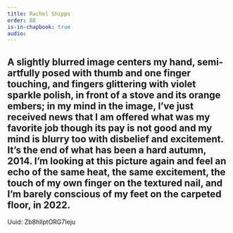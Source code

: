 ```yaml
---
title: Rachel Shipps
order: 88
is-in-chapbook: true
audio: 
---
```

A slightly blurred image centers my hand, semi-artfully posed with thumb and one finger touching, and fingers glittering with violet sparkle polish, in front of a stove and its orange embers; in my mind in the image, I’ve just received news that I am offered what was my favorite job though its pay is not good and my mind is blurry too with disbelief and excitement. It’s the end of what has been a hard autumn, 2014. I’m looking at this picture again and feel an echo of the same heat, the same excitement, the touch of my own finger on the textured nail, and I’m barely conscious of my feet on the carpeted floor, in 2022.
---------
Uuid: Zb8hllptORG7Ieju